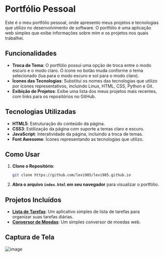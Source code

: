 # Portfólio Pessoal

Este é o meu portfólio pessoal, onde apresento meus projetos e tecnologias que utilizo no desenvolvimento de software. O portfólio é uma aplicação web simples que exibe informações sobre mim e os projetos nos quais trabalhei.

## Funcionalidades

- **Troca de Tema**: O portfólio possui uma opção de troca entre o modo escuro e o modo claro. O ícone no botão muda conforme o tema selecionado (lua para o modo escuro e sol para o modo claro).
- **Ícones das Tecnologias**: Substituí os nomes das tecnologias que utilizo por ícones representativos, incluindo Linux, HTML, CSS, Python e Git.
- **Exibição de Projetos**: Exibe uma lista dos meus projetos mais recentes, com links para os repositórios no GitHub.

## Tecnologias Utilizadas

- **HTML5**: Estruturação do conteúdo da página.
- **CSS3**: Estilização da página com suporte a temas claro e escuro.
- **JavaScript**: Interatividade da página, incluindo a troca de temas.
- **Font Awesome**: Ícones representando as tecnologias que utilizo.

## Como Usar

1. **Clone o Repositório**:
    ```bash
    git clone https://github.com/levi985/levi985.github.io
    ```
2. **Abra o arquivo `index.html` em seu navegador** para visualizar o portfólio.

## Projetos Incluídos

- **[Lista de Tarefas](https://github.com/levi985/Lista-de-tarefas-)**: Um aplicativo simples de lista de tarefas para organizar suas tarefas diárias.
- **[Conversor de Moedas](https://github.com/levi985/conversor-de-moedas)**: Um simples conversor de moedas web.

## Captura de Tela
![image](https://github.com/user-attachments/assets/fec68ef9-8ae9-427a-9c48-471071f65b50)


